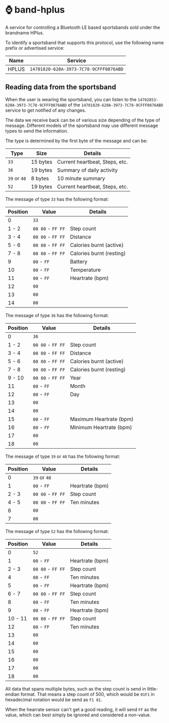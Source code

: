 # ⌚️ band-hplus

A service for controlling a Bluetooth LE based sportsbands sold under the brandname HPlus.

To identify a sportsband that supports this protocol, use the following name prefix or advertised service:

| Name           | Service                                |
| -------------- | -------------------------------------- |
| HPLUS          | `14701820-620A-3973-7C78-9CFFF0876ABD` | 


## Reading data from the sportsband

When the user is wearing the sportsband, you can listen to the `14702853-620A-3973-7C78-9CFFF0876ABD` of the `14701820-620A-3973-7C78-9CFFF0876ABD` service to get notified of any changes.

The data we receive back can be of various size depending of the type of message. Different models of the sportsband may use different message types to send the information.

The type is determined by the first byte of the message and can be:

| Type         | Size          | Details                              |
| ------------ | ------------- | ------------------------------------ |
| `33`         | 15 bytes      | Current heartbeat, Steps, etc.       |
| `36`         | 19 bytes      | Summary of daily activity            |
| `39` or `40` | 8 bytes       | 10 minute summary                    |
| `52`         | 19 bytes      | Current heartbeat, Steps, etc.       |



The message of type `33` has the following format:

| Position | Value             | Details                      |
| -------- | ----------------- | ---------------------------- |
| 0        | `33`              |                              |
| 1 - 2    | `00 00` - `FF FF` | Step count                   |
| 3 - 4    | `00 00` - `FF FF` | Distance                     |
| 5 - 6    | `00 00` - `FF FF` | Calories burnt (active)      |
| 7 - 8    | `00 00` - `FF FF` | Calories burnt (resting)     |
| 9        | `00` - `FF`       | Battery                      |
| 10       | `00` - `FF`       | Temperature                  |
| 11       | `00` - `FF`       | Heartrate (bpm)              |
| 12       | `00`              |                              |
| 13       | `00`              |                              |
| 14       | `00`              |                              |


The message of type `36` has the following format:

| Position | Value             | Details                      |
| -------- | ----------------- | ---------------------------- |
| 0        | `36`              |                              |
| 1 - 2    | `00 00` - `FF FF` | Step count                   |
| 3 - 4    | `00 00` - `FF FF` | Distance                     |
| 5 - 6    | `00 00` - `FF FF` | Calories burnt (active)      |
| 7 - 8    | `00 00` - `FF FF` | Calories burnt (resting)     |
| 9 - 10   | `00 00` - `FF FF` | Year                         |
| 11       | `00` - `FF`       | Month                        |
| 12       | `00` - `FF`       | Day                          |
| 13       | `00`              |                              |
| 14       | `00`              |                              |
| 15       | `00` - `FF`       | Maximum Heartrate (bpm)      |
| 16       | `00` - `FF`       | Minimum Heartrate (bpm)      |
| 17       | `00`              |                              |
| 18       | `00`              |                              |


The message of type `39` or `40` has the following format:

| Position | Value             | Details                      |
| -------- | ----------------- | ---------------------------- |
| 0        | `39` or `40`      |                              |
| 1        | `00` - `FF`       | Heartrate (bpm)              |
| 2 - 3    | `00 00` - `FF FF` | Step count                   |
| 4 - 5    | `00 00` - `FF FF` | Ten minutes                  |
| 6        | `00`              |                              |
| 7        | `00`              |                              |


The message of type `52` has the following format:

| Position | Value             | Details                      |
| -------- | ----------------- | ---------------------------- |
| 0        | `52`              |                              |
| 1        | `00` - `FF`       | Heartrate (bpm)              |
| 2 - 3    | `00 00` - `FF FF` | Step count                   |
| 4        | `00` - `FF`       | Ten minutes                  |
| 5        | `00` - `FF`       | Heartrate (bpm)              |
| 6 - 7    | `00 00` - `FF FF` | Step count                   |
| 8        | `00` - `FF`       | Ten minutes                  |
| 9        | `00` - `FF`       | Heartrate (bpm)              |
| 10 - 11  | `00 00` - `FF FF` | Step count                   |
| 12       | `00` - `FF`       | Ten minutes                  |
| 13       | `00`              |                              |
| 14       | `00`              |                              |
| 15       | `00`              |                              |
| 16       | `00`              |                              |
| 17       | `00`              |                              |
| 18       | `00`              |                              |


All data that spans multiple bytes, such as the step count is send in little-endian format. That means a step count of 500, which would be `01F1` in hexadecimal notation would be send as `F1 01`.

When the hearrate sensor can't get a good reading, it will send `FF` as the value, which can best simply be ignored and considered a non-value.